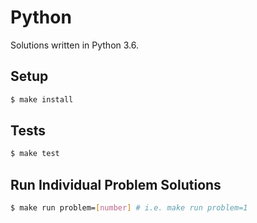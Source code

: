 # Python

Solutions written in Python 3.6.

## Setup

```sh
$ make install
```

## Tests

```sh
$ make test
```

## Run Individual Problem Solutions

```sh
$ make run problem=[number] # i.e. make run problem=1
```
